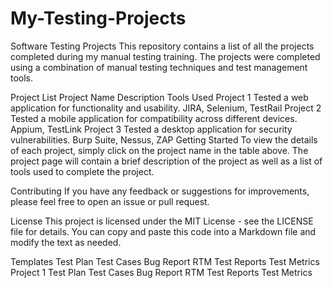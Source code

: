 # My-Testing-Projects

Software Testing Projects
This repository contains a list of all the projects completed during my manual testing training. The projects were completed using a combination of manual testing techniques and test management tools.

Project List
Project Name	Description	Tools Used
Project 1	Tested a web application for functionality and usability.	JIRA, Selenium, TestRail
Project 2	Tested a mobile application for compatibility across different devices.	Appium, TestLink
Project 3	Tested a desktop application for security vulnerabilities.	Burp Suite, Nessus, ZAP
Getting Started
To view the details of each project, simply click on the project name in the table above. The project page will contain a brief description of the project as well as a list of tools used to complete the project.

Contributing
If you have any feedback or suggestions for improvements, please feel free to open an issue or pull request.

License
This project is licensed under the MIT License - see the LICENSE file for details. You can copy and paste this code into a Markdown file and modify the text as needed.

Templates
Test Plan
Test Cases
Bug Report
RTM
Test Reports
Test Metrics
Project 1
Test Plan
Test Cases
Bug Report
RTM
Test Reports
Test Metrics
